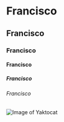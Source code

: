 # Francisco
## Francisco
### Francisco
#### Francisco
##### Francisco
###### Francisco
![Image of Yaktocat](https://octodex.github.com/images/yaktocat.png)

